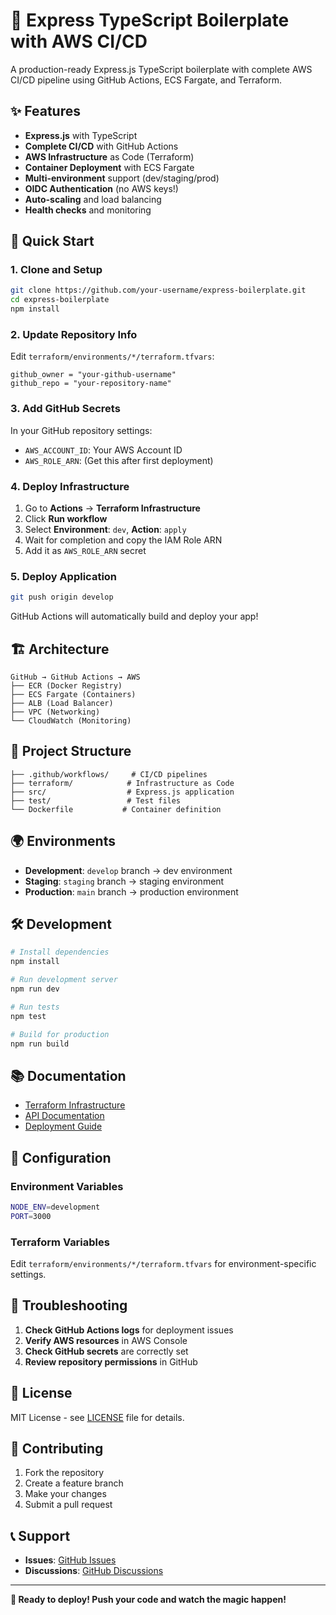 # 🚀 Express TypeScript Boilerplate with AWS CI/CD

A production-ready Express.js TypeScript boilerplate with complete AWS CI/CD pipeline using GitHub Actions, ECS Fargate, and Terraform.

## ✨ Features

- **Express.js** with TypeScript
- **Complete CI/CD** with GitHub Actions
- **AWS Infrastructure** as Code (Terraform)
- **Container Deployment** with ECS Fargate
- **Multi-environment** support (dev/staging/prod)
- **OIDC Authentication** (no AWS keys!)
- **Auto-scaling** and load balancing
- **Health checks** and monitoring

## 🚀 Quick Start

### 1. Clone and Setup
```bash
git clone https://github.com/your-username/express-boilerplate.git
cd express-boilerplate
npm install
```

### 2. Update Repository Info
Edit `terraform/environments/*/terraform.tfvars`:
```hcl
github_owner = "your-github-username"
github_repo = "your-repository-name"
```

### 3. Add GitHub Secrets
In your GitHub repository settings:
- `AWS_ACCOUNT_ID`: Your AWS Account ID
- `AWS_ROLE_ARN`: (Get this after first deployment)

### 4. Deploy Infrastructure
1. Go to **Actions** → **Terraform Infrastructure**
2. Click **Run workflow**
3. Select **Environment**: `dev`, **Action**: `apply`
4. Wait for completion and copy the IAM Role ARN
5. Add it as `AWS_ROLE_ARN` secret

### 5. Deploy Application
```bash
git push origin develop
```
GitHub Actions will automatically build and deploy your app!

## 🏗️ Architecture

```
GitHub → GitHub Actions → AWS
├── ECR (Docker Registry)
├── ECS Fargate (Containers)
├── ALB (Load Balancer)
├── VPC (Networking)
└── CloudWatch (Monitoring)
```

## 📁 Project Structure

```
├── .github/workflows/     # CI/CD pipelines
├── terraform/            # Infrastructure as Code
├── src/                  # Express.js application
├── test/                 # Test files
└── Dockerfile           # Container definition
```

## 🌍 Environments

- **Development**: `develop` branch → dev environment
- **Staging**: `staging` branch → staging environment  
- **Production**: `main` branch → production environment

## 🛠️ Development

```bash
# Install dependencies
npm install

# Run development server
npm run dev

# Run tests
npm test

# Build for production
npm run build
```

## 📚 Documentation

- [Terraform Infrastructure](terraform/README.md)
- [API Documentation](src/api/README.md)
- [Deployment Guide](docs/DEPLOYMENT.md)

## 🔧 Configuration

### Environment Variables
```bash
NODE_ENV=development
PORT=3000
```

### Terraform Variables
Edit `terraform/environments/*/terraform.tfvars` for environment-specific settings.

## 🚨 Troubleshooting

1. **Check GitHub Actions logs** for deployment issues
2. **Verify AWS resources** in AWS Console
3. **Check GitHub secrets** are correctly set
4. **Review repository permissions** in GitHub

## 📄 License

MIT License - see [LICENSE](LICENSE) file for details.

## 🤝 Contributing

1. Fork the repository
2. Create a feature branch
3. Make your changes
4. Submit a pull request

## 📞 Support

- **Issues**: [GitHub Issues](https://github.com/your-username/express-boilerplate/issues)
- **Discussions**: [GitHub Discussions](https://github.com/your-username/express-boilerplate/discussions)

---

**🎉 Ready to deploy! Push your code and watch the magic happen!**